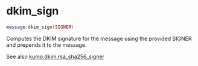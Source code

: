 # dkim_sign

```lua
message:dkim_sign(SIGNER)
```

Computes the DKIM signature for the message using the provided SIGNER and
prepends it to the message.

See also [kumo.dkim.rsa_sha256_signer](../kumo.dkim/rsa_sha256_signer.md)
